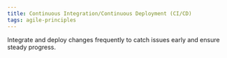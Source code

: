 ```yaml
---
title: Continuous Integration/Continuous Deployment (CI/CD)
tags: agile-principles
---
```

Integrate and deploy changes frequently to catch issues early and ensure steady progress.
